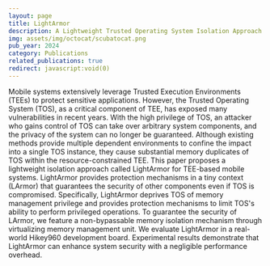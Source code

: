 ```yaml
---
layout: page
title: LightArmor
description: A Lightweight Trusted Operating System Isolation Approach for Mobile Systems
img: assets/img/octocat/scubatocat.png
pub_year: 2024
category: Publications
related_publications: true
redirect: javascript:void(0)
---
```


Mobile systems extensively leverage Trusted Execution Environments (TEEs) to protect sensitive applications. However, the Trusted Operating System (TOS), as a critical component of TEE, has exposed many vulnerabilities in recent years. With the high privilege of TOS, an attacker who gains control of TOS can take over arbitrary system components, and the privacy of the system can no longer be guaranteed. Although existing methods provide multiple dependent environments to confine the impact into a single TOS instance, they cause substantial memory duplicates of TOS within the resource-constrained TEE. This paper proposes a lightweight isolation approach called LightArmor for TEE-based mobile systems. LightArmor provides protection mechanisms in a tiny context (LArmor) that guarantees the security of other components even if TOS is compromised. Specifically, LightArmor deprives TOS of memory management privilege and provides protection mechanisms to limit TOS's ability to perform privileged operations. To guarantee the security of LArmor, we feature a non-bypassable memory isolation mechanism through virtualizing memory management unit. We evaluate LightArmor in a real-world Hikey960 development board. Experimental results demonstrate that LightArmor can enhance system security with a negligible performance overhead.
